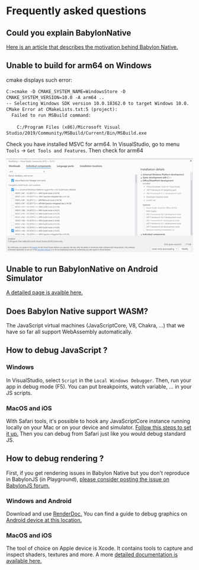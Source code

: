 # Frequently asked questions

## Could you explain BabylonNative

[Here is an article that describes the motivation behind Babylon Native.](https://babylonjs.medium.com/babylon-native-821f1694fffc)

## Unable to build for arm64 on Windows

cmake displays such error:
```
C:>cmake -D CMAKE_SYSTEM_NAME=WindowsStore -D CMAKE_SYSTEM_VERSION=10.0 -A arm64 ..
-- Selecting Windows SDK version 10.0.18362.0 to target Windows 10.0.
CMake Error at CMakeLists.txt:5 (project):
  Failed to run MSBuild command:

    C:/Program Files (x86)/Microsoft Visual Studio/2019/Community/MSBuild/Current/Bin/MSBuild.exe
```

Check you have installed MSVC for arm64. 
In VisualStudio, go to menu `Tools` -> `Get Tools and Features`. Then check for arm64

![msvc_arm64](Images/faq/msvc_arm64.png)

## Unable to run BabylonNative on Android Simulator

[A detailed page is avaible here.](AndroidSimulator.md)

## Does Babylon Native support WASM?

The JavaScript virtual machines (JavaScriptCore, V8, Chakra, ...) that we have so far all support WebAssembly automatically.

## How to debug JavaScript ?

### Windows

In VisualStudio, select `Script` in the `Local Windows Debugger`. Then, run your app in debug mode (F5). You can put breakpoints, watch variable, ... in your JS scripts.

### MacOS and iOS

With Safari tools, it's possible to hook any JavaScriptCore instance running locally on your Mac or on your device and simulator. [Follow this steps to set it up.](DebugJavascriptMacIOS.md)
Then you can debug from Safari just like you would debug standard JS.

## How to debug rendering ?

First, if you get rendering issues in Babylon Native but you don't reproduce in BabylonJS (in Playground), [please consider posting the issue on BabylonJS forum.](https://forum.babylonjs.com/)

### Windows and Android

Download and use [RenderDoc.](https://renderdoc.org/) You can find a guide to debug graphics on [Android device at this location.](https://renderdoc.org/docs/how/how_android_capture.html)

### MacOS and iOS

The tool of choice on Apple device is Xcode. It contains tools to capture and inspect shaders, textures and more. A more [detailed documentation is available here.](DebugRenderedFrameMetal.md)